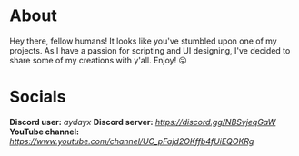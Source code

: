 # About
Hey there, fellow humans! It looks like you've stumbled upon one of my projects. As I have a passion for scripting and UI designing, I've decided to share some of my creations with y'all.
Enjoy! 😜
# Socials
**Discord user:** *aydayx*
**Discord server:** *https://discord.gg/NBSvjeqGaW*
**YouTube channel:** *https://www.youtube.com/channel/UC_pFajd2OKffb4fUiEQOKRg*
